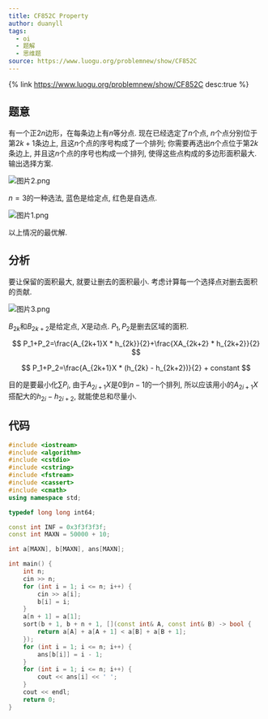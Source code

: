 ```yaml
---
title: CF852C Property
author: duanyll
tags:
  - oi
  - 题解
  - 思维题
source: https://www.luogu.org/problemnew/show/CF852C
---
```


{% link https://www.luogu.org/problemnew/show/CF852C desc:true %}

## 题意

有一个正$2n$边形，在每条边上有$n$等分点. 现在已经选定了$n$个点, $n$个点分别位于第$2k+1$条边上, 且这$n$个点的序号构成了一个排列; 你需要再选出$n$个点位于第$2k$条边上, 并且这$n$个点的序号也构成一个排列, 使得这些点构成的多边形面积最大. 输出选择方案.

![图片2.png](https://img.duanyll.com/img/5d36ec7a80c2052041.png)

$n=3$的一种选法, 蓝色是给定点, 红色是自选点.

![图片1.png](https://img.duanyll.com/img/5d36ec7a80c7165340.png)

以上情况的最优解.

## 分析

要让保留的面积最大, 就要让删去的面积最小. 考虑计算每一个选择点对删去面积的贡献.

![图片3.png](https://img.duanyll.com/img/5d36ec7a80e4a98760.png)

$B_{2k}$和$B_{2k+2}$是给定点, $X$是动点. $P_1, P_2$是删去区域的面积.

$$
P_1+P_2=\frac{A_{2k+1}X * h_{2k}}{2}+\frac{XA_{2k+2} * h_{2k+2}}{2}
$$

$$
P_1+P_2=\frac{A_{2k+1}X * (h_{2k} - h_{2k+2})}{2} + constant
$$

目的是要最小化$\sum{P_i}$, 由于$A_{2i+1}X$是$0$到$n-1$的一个排列, 所以应该用小的$A_{2i+1}X$搭配大的$h_{2i}-h_{2i+2}$, 就能使总和尽量小.

## 代码

```cpp
#include <iostream>
#include <algorithm>
#include <cstdio>
#include <cstring>
#include <fstream>
#include <cassert>
#include <cmath>
using namespace std;

typedef long long int64;

const int INF = 0x3f3f3f3f;
const int MAXN = 50000 + 10;

int a[MAXN], b[MAXN], ans[MAXN];

int main() {
    int n;
    cin >> n;
    for (int i = 1; i <= n; i++) {
        cin >> a[i];
        b[i] = i;
    }
    a[n + 1] = a[1];
    sort(b + 1, b + n + 1, [](const int& A, const int& B) -> bool {
        return a[A] + a[A + 1] < a[B] + a[B + 1];
    });
    for (int i = 1; i <= n; i++) {
        ans[b[i]] = i - 1;
    }
    for (int i = 1; i <= n; i++) {
        cout << ans[i] << ' ';
    }
    cout << endl;
    return 0;
}
```
